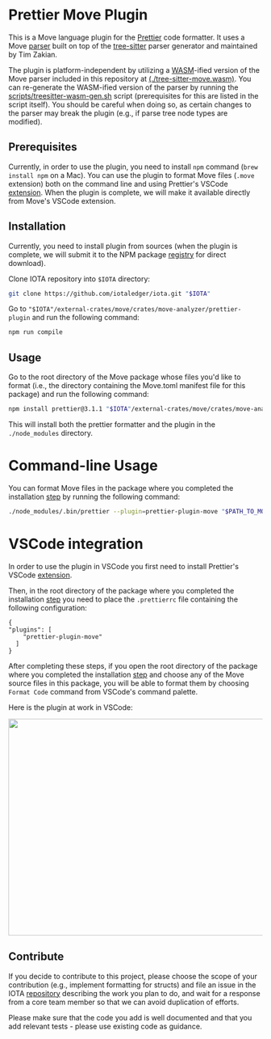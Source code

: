 # Prettier Move Plugin

This is a Move language plugin for the
[Prettier](https://prettier.io/) code formatter. It uses a Move
[parser](https://github.com/tzakian/tree-sitter-move) built on top of the
[tree-sitter](https://tree-sitter.github.io/) parser generator and maintained by Tim Zakian.

The plugin is platform-independent by utilizing a [WASM](https://webassembly.org/)-ified version of
the Move parser included in this repository at
[(./tree-sitter-move.wasm)](./tree-sitter-move.wasm). You can re-generate the WASM-ified version of
the parser by running the [scripts/treesitter-wasm-gen.sh](scripts/treesitter-wasm-gen.sh) script
(prerequisites for this are listed in the script itself). You should be careful when doing so, as
certain changes to the parser may break the plugin (e.g., if parse tree node types are modified).

## Prerequisites

Currently, in order to use the plugin, you need to install `npm` command (`brew install npm` on a
Mac). You can use the plugin to format Move files (`.move` extension) both on the command line and
using Prettier's VSCode
[extension](https://marketplace.visualstudio.com/items?itemName=esbenp.prettier-vscode). When the
plugin is complete, we will make it available directly from Move's VSCode extension.

## Installation

Currently, you need to install plugin from sources (when the plugin is complete, we will submit it
to the NPM package [registry](https://www.npmjs.com/) for direct download).

Clone IOTA repository into `$IOTA` directory:

```bash
git clone https://github.com/iotaledger/iota.git "$IOTA"
```

Go to `"$IOTA"/external-crates/move/crates/move-analyzer/prettier-plugin` and run the following
command:

```bash
npm run compile
```

## Usage

Go to the root directory of the Move package whose files you'd like to format (i.e., the directory
containing the Move.toml manifest file for this package) and run the following command:

```bash
npm install prettier@3.1.1 "$IOTA"/external-crates/move/crates/move-analyzer/prettier-plugin
```

This will install both the prettier formatter and the plugin in the `./node_modules` directory.

# Command-line Usage

You can format Move files in the package where you completed the installation [step](#installation) by running the
following command:

```bash
./node_modules/.bin/prettier --plugin=prettier-plugin-move "$PATH_TO_MOVE_FILE"
```

# VSCode integration

In order to use the plugin in VSCode you first need to install Prettier's VSCode
[extension](https://marketplace.visualstudio.com/items?itemName=esbenp.prettier-vscode).

Then, in the root directory of the package where you completed the installation [step](#installation) you need to place the `.prettierrc` file containing the following configuration:

```
{
"plugins": [
    "prettier-plugin-move"
  ]
}
```

After completing these steps, if you open the root directory of the package where you completed the
installation [step](#installation) and choose any of the Move source files in this package, you will
be able to format them by choosing `Format Code` command from VSCode's command palette.

Here is the plugin at work in VSCode:

<img src=move-format.gif width="600px" height="429px">

## Contribute

If you decide to contribute to this project, please choose the scope of your contribution (e.g.,
implement formatting for structs) and file an issue in the IOTA
[repository](https://github.com/iotaledger/iota) describing the work you plan to do, and wait for a
response from a core team member so that we can avoid duplication of efforts.

Please make sure that the code you add is well documented and that you add relevant tests - please
use existing code as guidance.
